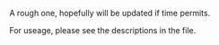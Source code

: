 A rough one, hopefully will be updated if time permits.

For useage, please see the descriptions in the file.
